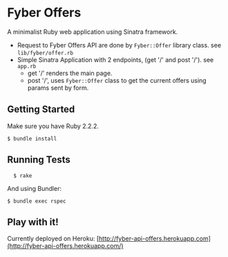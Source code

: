 # Fyber Offers
A minimalist Ruby web application using Sinatra framework.
* Request to Fyber Offers API are done by `Fyber::Offer` library class. see `lib/fyber/offer.rb`
* Simple Sinatra Application with 2 endpoints, (get '/' and post '/'). see `app.rb`
  * get '/' renders the main page.
  * post '/', uses `Fyber::Offer` class to get the current offers using params sent by form.
## Getting Started
Make sure you have Ruby 2.2.2.
````
$ bundle install
````
## Running Tests
``` 
  $ rake
```
And using Bundler:
````
$ bundle exec rspec
````
## Play with it!
Currently deployed on Heroku: [http://fyber-api-offers.herokuapp.com](http://fyber-api-offers.herokuapp.com/)